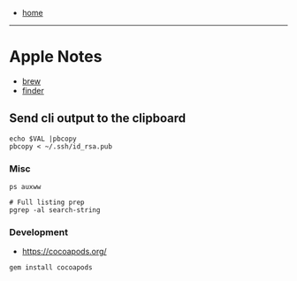 - [home](/)
---
# Apple Notes
- [brew](/apple-brew.md)
- [finder](/apple-finder.md)

## Send cli output to the clipboard
```
echo $VAL |pbcopy
pbcopy < ~/.ssh/id_rsa.pub
```

### Misc
```
ps auxww

# Full listing prep
pgrep -al search-string
```

### Development
- https://cocoapods.org/
```
gem install cocoapods
```
